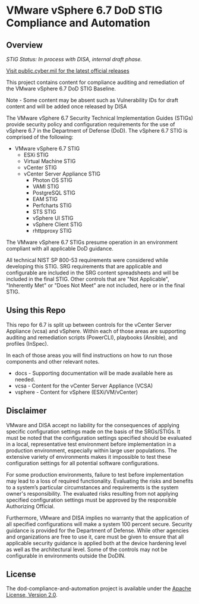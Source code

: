 # VMware vSphere 6.7 DoD STIG Compliance and Automation

## Overview
*STIG Status: In process with DISA, internal draft phase.*

[Visit public.cyber.mil for the latest official releases](https://public.cyber.mil/stigs/)

This project contains content for compliance auditing and remediation of the VMware vSphere 6.7 DoD STIG Baseline.

Note - Some content may be absent such as Vulnerability IDs for draft content and will be added once released by DISA  

The VMware vSphere 6.7 Security Technical Implementation Guides (STIGs) provide security policy and configuration requirements for the use of vSphere 6.7 in the Department of Defense (DoD). The vSphere 6.7 STIG is comprised of the following:

- VMware vSphere 6.7 STIG
  - ESXi STIG
  - Virtual Machine STIG
  - vCenter STIG
  - vCenter Server Appliance STIG
    - Photon OS STIG
    - VAMI STIG
    - PostgreSQL STIG
    - EAM STIG
    - Perfcharts STIG
    - STS STIG
    - vSphere UI STIG
    - vSphere Client STIG
    - rhttpproxy STIG

The VMware vSphere 6.7 STIGs presume operation in an environment compliant with all applicable DoD guidance.

All technical NIST SP 800-53 requirements were considered while developing this STIG. SRG requirements that are applicable and configurable are included in the SRG content spreadsheets and will be included in the final STIG. Other controls that are "Not Applicable", "Inherently Met" or "Does Not Meet" are not included, here or in the final STIG.

## Using this Repo

This repo for 6.7 is split up between controls for the vCenter Server Appliance (vcsa) and vSphere.  Within each of those areas are supporting auditing and remediation scripts (PowerCLI), playbooks (Ansible), and profiles (InSpec).  

In each of those areas you will find instructions on how to run those components and other relevant notes.  

- docs - Supporting documentation will be made available here as needed.
- vcsa - Content for the vCenter Server Appliance (VCSA)
- vsphere - Content for vSphere (ESXi/VM/vCenter)

## Disclaimer

VMware and DISA accept no liability for the consequences of applying specific configuration settings made on the basis of the SRGs/STIGs. It must be noted that the configuration settings specified should be evaluated in a local, representative test environment before implementation in a production environment, especially within large user populations. The extensive variety of environments makes it impossible to test these configuration settings for all potential software configurations.

For some production environments, failure to test before implementation may lead to a loss of required functionality. Evaluating the risks and benefits to a system’s particular circumstances and requirements is the system owner's responsibility. The evaluated risks resulting from not applying specified configuration settings must be approved by the responsible Authorizing Official.

Furthermore, VMware and DISA implies no warranty that the application of all specified configurations will make a system 100 percent secure. Security guidance is provided for the Department of Defense. While other agencies and organizations are free to use it, care must be given to ensure that all applicable security guidance is applied both at the device hardening level as well as the architectural level. Some of the controls may not be configurable in environments outside the DoDIN.

## License

The dod-compliance-and-automation project is available under the [Apache License, Version 2.0](LICENSE).

